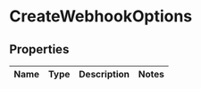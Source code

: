 # CreateWebhookOptions
## Properties

Name | Type | Description | Notes
------------ | ------------- | ------------- | -------------


